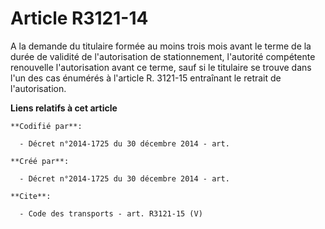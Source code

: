 # Article R3121-14

A la demande du titulaire formée au moins trois mois avant le terme de la durée de validité de l'autorisation de
stationnement, l'autorité compétente renouvelle l'autorisation avant ce terme, sauf si le titulaire se trouve dans l'un des
cas énumérés à l'article R. 3121-15 entraînant le retrait de l'autorisation.

**Liens relatifs à cet article**

	**Codifié par**:

	  - Décret n°2014-1725 du 30 décembre 2014 - art.

	**Créé par**:

	  - Décret n°2014-1725 du 30 décembre 2014 - art.

	**Cite**:

	  - Code des transports - art. R3121-15 (V)
